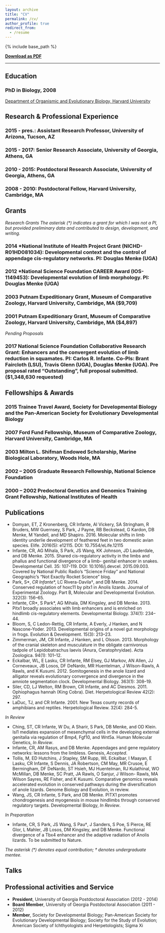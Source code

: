 ```yaml
---
layout: archive
title: "CV"
permalink: /cv/
author_profile: true
redirect_from:
  - /resume
---
```


{% include base_path %}

**[Download as PDF](https://crinfante.github.io/files/cv.pdf)**

---

## Education

### PhD in Biology, 2008
[Department of Organismic and Evolutionary Biology, Harvard University](https://oeb.harvard.edu) 

## Research & Professional Experience
### 2015 - pres.: Assistant Research Professor, University of Arizona, Tucson, AZ
### 2015 - 2017: Senior Research Associate, University of Georgia, Athens, GA
###	2010 - 2015: Postdoctoral Research Associate, University of Georgia, Athens, GA
### 2008 - 2010: Postdoctoral Fellow, Harvard University, Cambridge, MA

## Grants
_Research Grants The asterisk (*) indicates a grant for which I was not a PI, but provided preliminary data and contributed to design, development, and writing._
### 2014  *National Institute of Health Project Grant (NICHD-R01HD081034): Developmental context and the control of appendage cis-regulatory networks. PI: Douglas Menke (UGA)
### 2012  *National Science Foundation CAREER Award (IOS-1149453): Developmental evolution of limb morphology. PI: Douglas Menke (UGA)
### 2003  Putnam Expeditionary Grant, Museum of Comparative Zoology, Harvard University, Cambridge, MA ($9,709)
### 2001  Putnam Expeditionary Grant, Museum of Comparative Zoology, Harvard University, Cambridge, MA ($4,897)

_Pending Proposals_
### 2017 National Science Foundation Collaborative Research Grant: Enhancers and the convergent evolution of limb reduction in squamates. PI: Carlos R. Infante. Co-PIs: Brant Faircloth (LSU), Travis Glenn (UGA), Douglas Menke (UGA). Pre proposal rated “Outstanding”, full proposal submitted. ($1,348,630 requested) 

## Fellowships & Awards
### 2015 		Trainee Travel Award, Society for Developmental Biology and the Pan-American Society for Evolutionary Developmental Biology
### 2007 		Ford Fund Fellowship, Museum of Comparative Zoology, Harvard University, Cambridge, MA
### 2003 		Milton L. Shifman Endowed Scholarship, Marine Biological Laboratory, Woods Hole, MA
### 2002 – 2005 Graduate Research Fellowship, National Science Foundation
### 2000 – 2002	Predoctoral Genetics and Genomics Training Grant Fellowship, National Institutes of Health

## Publications
* Domyan, ET, Z Kronenberg, CR Infante, AI Vickery, SA Stringham, R Bruders, MW Guernsey, S Park, J Payne, RB Beckstead, G Kardon, DB Menke, M Yandell, and MD Shapiro. 2016. Molecular shifts in limb identity underlie development of feathered feet in two domestic avian species. Elife. 2016(5): e12115. DOI: 10.7554/eLife.12115
* Infante, CR, AG Mihala, S Park, JS Wang, KK Johnson, JD Lauderdale, and DB Menke. 2015. Shared cis-regulatory activity in the limbs and phallus and functional divergence of a limb- genital enhancer in snakes. Developmental Cell. 35: 107-119. DOI: 10.1016/j.devcel. 2015.09.003. Covered by National Public Radio’s “Science Friday” and National Geographic’s “Not Exactly Rocket Science” blog.
* Park, S\*\, _CR Infante_\*\, LC Rivera-Davila†, and DB Menke. 2014. Conserved regulation of hoxc11 by pitx1 in Anolis lizards. Journal of Experimental Zoology. Part B, Molecular and Developmental Evolution. 322(3): 156–65.
* Infante, CR\*\, S Park\*\, AG Mihala, DM Kingsley, and DB Menke. 2013. Pitx1 broadly associates with limb enhancers and is enriched on hindlimb cis-regulatory elements. Developmental Biology. 374(1): 234–44.
* Bloom, S, C Ledon-Rettig, CR Infante, A Everly, J Hanken, and N Nascone-Yoder. 2013. Developmental origins of a novel gut morphology in frogs. Evolution & Development. 15(3): 213–23.
* Zimmerman, JM, CR Infante, J Hanken, and L Olsson. 2013. Morphology of the cranial skeleton and musculature in the obligate carnivorous tadpole of Lepidobatrachus laevis (Anura, Ceratophryidae). Acta Zoologica. 94(1): 101–12.
* Eckalbar, WL, E Lasku, CR Infante, RM Elsey, GJ Markov, AN Allen, JJ Corneveaux, JB Losos, DF DeNardo, MR Huentelman, J Wilson-Rawls, A Rawls, and K Kusumi. 2012. Somitogenesis in the anole lizard and alligator reveals evolutionary convergence and divergence in the amniote segmentation clock. Developmental Biology. 363(1): 308–19.
* Siler, CD, LJ Welton, RM Brown, CR Infante, and AC Diesmos. 2011. Ophiophagus hannah (King Cobra). Diet. Herpetological Review 42(2): 297.
* LaDuc, TJ, and CR Infante. 2001. New Texas county records of amphibians and reptiles. Herpetological Review. 32(4): 284-5.

_In Review_
* Ching, ST, CR Infante, W Du, A Sharir, S Park, DB Menke, and OD Klein. Isl1 mediates expansion of mesenchymal cells in the developing external genitalia via regulation of Bmp4, Fgf10, and Wnt5a. Human Molecular Genetics, _In Review_.
* Infante, CR, AM Rasys, and DB Menke. Appendages and gene regulatory networks: lessons from the limbless. Genesis, _Accepted_.
* Tollis, M, ED Hutchins, J Stapley, SM Rupp, WL Eckalbar, I Maayan, E Lasku, CR Infante, S Dennis, JA Robertson, CM May, MR Crusoe, E Bermingham, DF DeNardo, ST Hsieh, MJ Huentelman, RJ Kulathinal, WO McMillan, DB Menke, SC Pratt, JA Rawls, O Sanjur, J Wilson- Rawls, MA Wilson Sayres, RE Fisher, and K Kusumi. Comparative genomics reveals accelerated evolution in conserved pathways during the diversification of anole lizards. Genome Biology and Evolution, in review.
* Wang, JS, CR Infante, S Park, and DB Menke. PITX1 promotes chondrogenesis and myogenesis in mouse hindlimbs through conserved regulatory targets. Developmental Biology, _In Review_.

_In Preparation_
* Infante, CR, S Park, JS Wang, S Pau†, J Sanders, S Poe, S Pierce, RE Glor, L Mahler, JB Losos, DM Kingsley, and DB Menke. Functional divergence of a Tbx4 enhancer and the adaptive radiation of Anolis lizards. To be submitted to Nature.

_The asterisk (*) denotes equal contribution; † denotes undergraduate mentee._


## Talks



## Professional activities and Service

- **President**, University of Georgia Postdoctoral Association (2012 - 2014)
- **Board Member**, University of Georgia Postdoctoral Association (2011 - 2012)
- **Member**, Society for Developmental Biology; Pan-American Society for Evolutionary Developmental Biology; Society for the Study of Evolution; American Society of Ichthyologists and Herpetologists; Sigma Xi




<!--

Publications
======
  <ul>{% for post in site.publications %}
    {% include archive-single-cv.html %}
  {% endfor %}</ul>
  
Talks
======
  <ul>{% for post in site.talks %}
    {% include archive-single-talk-cv.html %}
  {% endfor %}</ul>
  
Teaching
======
  <ul>{% for post in site.teaching %}
    {% include archive-single-cv.html %}
  {% endfor %}</ul>
  
Service and leadership
======

-->